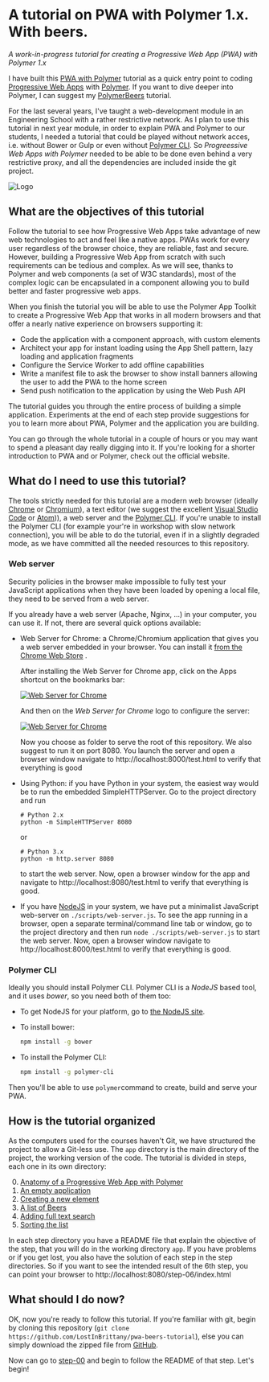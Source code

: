 # A tutorial on PWA with Polymer 1.x. With beers.

*A work-in-progress tutorial for creating a Progressive Web App (PWA) with Polymer 1.x*

I have built this [PWA with Polymer]() tutorial as a quick entry point to coding [Progressive Web Apps]() with [Polymer](https://www.polymer-project.org/). If you want to dive deeper into Polymer, I can suggest my [PolymerBeers](https://github.com/LostInBrittany/polymer-beers) tutorial.

For the last several years, I've taught a web-development module in an Engineering School with a rather restrictive network. As I plan to use this tutorial in next year module, in order to explain PWA and Polymer to our students, I needed a tutorial that could be played without network acces, i.e. without Bower or Gulp or even without [Polymer CLI](https://github.com/Polymer/polymer-cli). So *Progreessive Web Apps with Polymer* needed to be able to be done even behind a very restrictive proxy, and all the dependencies are included inside the git project.

![Logo](/img/logo-500px.png)

## What are the objectives of this tutorial ##


Follow the tutorial to see how Progressive Web Apps take advantage of new web technologies to act and feel like a native apps. PWAs work for every user regardless of the browser choice, they are reliable, fast and secure. However, building a Progressive Web App from scratch with such requirements can be tedious and complex. As we will see, thanks to Polymer and web components (a set of W3C standards), most of the complex logic can be encapsulated in a component allowing you to build better and faster progressive web apps.

When you finish the tutorial you will be able to use the Polymer App Toolkit to create a Progressive Web App that works in all modern browsers and that offer a nearly native experience on browsers supporting it:

+ Code the application with a component approach, with custom elements
+ Architect your app for instant loading using the App Shell pattern, lazy loading and application fragments
+ Configure the Service Worker to add offline capabilities
+ Write a manifest file to ask the browser to show install banners allowing the user to add the PWA to the home screen
+ Send push notification to the application by using the Web Push API

The tutorial guides you through the entire process of building a simple application. Experiments at the end of each step provide suggestions for you to learn more about PWA, Polymer and the application you are building.

You can go through the whole tutorial in a couple of hours or you may want to spend a pleasant day really digging into it. If you're looking for a shorter introduction to PWA and or Polymer, check out the official website.


## What do I need to use this tutorial?

The tools strictly needed for this tutorial are a modern web browser (ideally [Chrome](https://www.google.com/chrome/) or [Chromium](https://www.chromium.org/)), a text editor (we suggest the excellent [Visual Studio Code](https://code.visualstudio.com/) or [Atom](https://atom.io))), a web server and the [Polymer CLI](https://github.com/Polymer/polymer-cli). If you're unable to install the Polymer CLI (for example your're in  workshop with slow network connection), you will be able to do the tutorial, even if in a slightly degraded mode, as we have committed all the needed resources to this repository.


### Web server

Security policies in the browser make impossible to fully test your JavaScript applications when they have been loaded by opening a local file, they need to be served from a web server.

If you already have a web server (Apache, Nginx, ...) in your computer, you can use it. If not, there are several quick options available:

- Web Server for Chrome: a Chrome/Chromium application that gives you a web server embedded in your browser. You can install it [from the Chrome Web Store](https://chrome.google.com/webstore/detail/web-server-for-chrome/ofhbbkphhbklhfoeikjpcbhemlocgigb?hl=en) .

  After installing the Web Server for Chrome app, click on the Apps shortcut on the bookmarks bar:



  [![Web Server for Chrome](img/chromewebserver-00.t.png)](img/chromewebserver-00.png)

  
  And then on the *Web Server for Chrome* logo to configure the server:


  [![Web Server for Chrome](img/chromewebserver-01.t.png)](img/chromewebserver-01.png)


  Now you choose as folder to serve the root of this repository. We also suggest to run it on port 8080. You launch the server and open a browser window navigate to http://localhost:8000/test.html to verify that everything is good

- Using Python: if you have Python in your system, the easiest way would be to run the embedded SimpleHTTPServer. Go to the project directory and run

  ```
  # Python 2.x
  python -m SimpleHTTPServer 8080
  ```

  or

  ```
  # Python 3.x
  python -m http.server 8080
  ```

  to start the web server. Now, open a browser window for the app and navigate to http://localhost:8080/test.html to verify that everything is good.

- If you have [NodeJS](http://nodejs.org) in your system, we have put a minimalist JavaScript web-server on `./scripts/web-server.js`. To see the app running in a browser, open a separate terminal/command line tab or window, go to the project directory and then run `node ./scripts/web-server.js` to start the web server. Now, open a browser window navigate to http://localhost:8000/test.html to verify that everything is good.


### Polymer CLI

Ideally you should install Polymer CLI. Polymer CLI is a *NodeJS* based tool, and it uses *bower*, so you need both of them too:

- To get NodeJS for your platform, go to [the NodeJS site](https://nodejs.org).

- To install bower:

  ```bash
  npm install -g bower
  ```
- To install the Polymer CLI:

  ```bash
  npm install -g polymer-cli
  ```

Then you'll be able to use `polymer`command to create, build and serve your PWA.


## How is the tutorial organized ##

As the computers used for the courses haven't Git, we have structured the project to allow a Git-less use. The `app` directory is the main directory of the project, the working version of the code. The tutorial is divided in steps, each one in its own directory:

0. [Anatomy of a Progressive Web App with Polymer](./step-00/)
0. [An empty application](./step-01/)
0. [Creating a new element](./step-02/)
0. [A list of Beers](./step-03/)
0. [Adding full text search](./step-04/)
0. [Sorting the list](./ste-05/)


In each step directory you have a README file that explain the objective of the step, that you will do in the working directory `app`. If you have problems or if you get lost, you also have the solution of each step in the step directories. So if you want to see the intended result of  the 6th step, you can point your browser to http://localhost:8080/step-06/index.html


## What should I do now?  ##

OK, now you're ready to follow this tutorial. If you're familiar with git, begin by cloning this repository (`git clone https://github.com/LostInBrittany/pwa-beers-tutorial`), else you can simply download the zipped file from [GitHub](https://github.com/LostInBrittany/pwa-beers/archive/master.zip).

Now can go to [step-00](./step-00) and begin to follow the README of that step. Let's begin!
